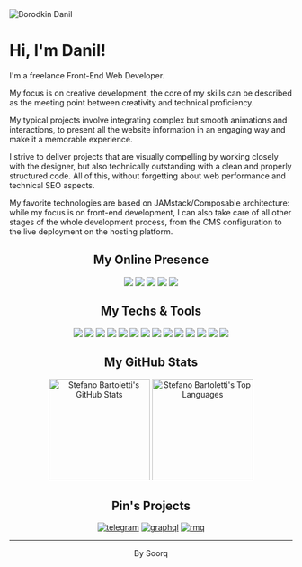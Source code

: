 <img src="static/images/cover.png" alt="Borodkin Danil">

# Hi, I'm Danil!

I'm a freelance Front-End Web Developer.

My focus is on creative development, the core of my skills can be described as the meeting point between creativity and technical proficiency.

My typical projects involve integrating complex but smooth animations and interactions, to present all the website information in an engaging way and make it a memorable experience.

I strive to deliver projects that are visually compelling by working closely with the designer, but also technically outstanding with a clean and properly structured code. All of this, without forgetting about web performance and technical SEO aspects.

My favorite technologies are based on JAMstack/Composable architecture: while my focus is on front-end development, I can also take care of all other stages of the whole development process, from the CMS configuration to the live deployment on the hosting platform.

<h2 align="center">My Online Presence</h2>

<div align="center">

[![](https://img.shields.io/badge/telegram-FEFE7D?style=for-the-badge&logoColor=0f0f0f&logo=telegram)](https://t.me/soorqdanil/)
[![](https://img.shields.io/badge/-vk-FEFE7D?style=for-the-badge&logoColor=0f0f0f&logo=vk)](https://www.vk.com/raevmika/)
[![](https://img.shields.io/badge/-linkedin-FEFE7D?style=for-the-badge&logoColor=0f0f0f&logo=linkedin)](https://www.linkedin.com/in/soorq/)
[![](https://img.shields.io/badge/-instagram-FEFE7D?style=for-the-badge&logoColor=0f0f0f&logo=instagram)](https://www.instagram.com/danilkasqt/)
[![](https://img.shields.io/badge/-gmail-FEFE7D?style=for-the-badge&logoColor=0f0f0f&logo=gmail)](mailto:karpuhinlox12@gmail.com/)

</div>

<h2 align="center">My Techs & Tools</h2>

<div align="center">

![](https://img.shields.io/badge/OS-Linux-FEFE7D?logoColor=ffffff&logo=linux)
![](https://img.shields.io/badge/Editor-Nivm-FEFE7D?logoColor=ffffff&logo=neovim)
![](https://img.shields.io/badge/Design-Figma-FEFE7D?logoColor=ffffff&logo=figma)
![](https://img.shields.io/badge/Code-JavaScript-FEFE7D?logoColor=ffffff&logo=javascript)
![](https://img.shields.io/badge/Code-TypeScript-FEFE7D?logoColor=ffffff&logo=typescript)
![](https://img.shields.io/badge/Style-CSS-FEFE7D?logoColor=ffffff&logo=css3)
![](https://img.shields.io/badge/Style-Sass-FEFE7D?logoColor=ffffff&logo=sass)
![](https://img.shields.io/badge/Framework-React.js-FEFE7D?logoColor=ffffff&logo=react)
![](https://img.shields.io/badge/Framework-Next.js-FEFE7D?logoColor=ffffff&logo=next.js)
![](https://img.shields.io/badge/Lib-Tailwind-FEFE7D?logoColor=ffffff&logo=tailwindcss)
![](https://img.shields.io/badge/Tool-Bash-FEFE7D?logoColor=ffffff&logo=gnu-bash)
![](https://img.shields.io/badge/Platform-Docker-FEFE7D?logoColor=ffffff&logo=docker)
![](https://img.shields.io/badge/Platform-Storybook-FEFE7D?logoColor=ffffff&logo=storyblok)
![](https://img.shields.io/badge/Angular-FEFE7D?logoColor=ffffff&logo=angular)

</div>

<h2 align="center">My GitHub Stats</h2>

<div align="center">
    <img height="180em" src="https://github-readme-stats.vercel.app/api?username=soorq&count_private=true&show_icons=true&bg_color=1E1A17&title_color=FEFE7D&icon_color=FEFE7D&text_color=dddddd" alt="Stefano Bartoletti's GitHub Stats">
    <img height="180em" src="https://github-readme-stats.vercel.app/api/top-langs/?username=soorq&show_icons=true&bg_color=1E1A17&title_color=FEFE7D&icon_color=FEFE7D&text_color=dddddd&layout=compact&langs_count=6" alt="Stefano Bartoletti's Top Languages">
</div>

<h2 align="center">Pin's Projects</h2>

<div align="center">

[![telegram](https://github-readme-stats.vercel.app/api/pin/?username=soorq&repo=nextjs-telegram-mini-apps&bg_color=1E1A17&title_color=FEFE7D&icon_color=FEFE7D&text_color=dddddd)](https://github.com/soorq/nextjs-telegram-mini-apps)
[![graphql](https://github-readme-stats.vercel.app/api/pin/?username=soorq&repo=nextjs-graphql-tanstack-query&bg_color=1E1A17&title_color=FEFE7D&icon_color=FEFE7D&text_color=dddddd)](https://github.com/soorq/nextjs-graphql-tanstack-query)
[![rmq](https://github-readme-stats.vercel.app/api/pin/?username=soorq&repo=nestjs-rmq-mono&bg_color=1E1A17&title_color=FEFE7D&icon_color=FEFE7D&text_color=dddddd)](https://github.com/soorq/nestjs-rmq-mono)

</div>

---

<p align="center">
	By Soorq
</p>
